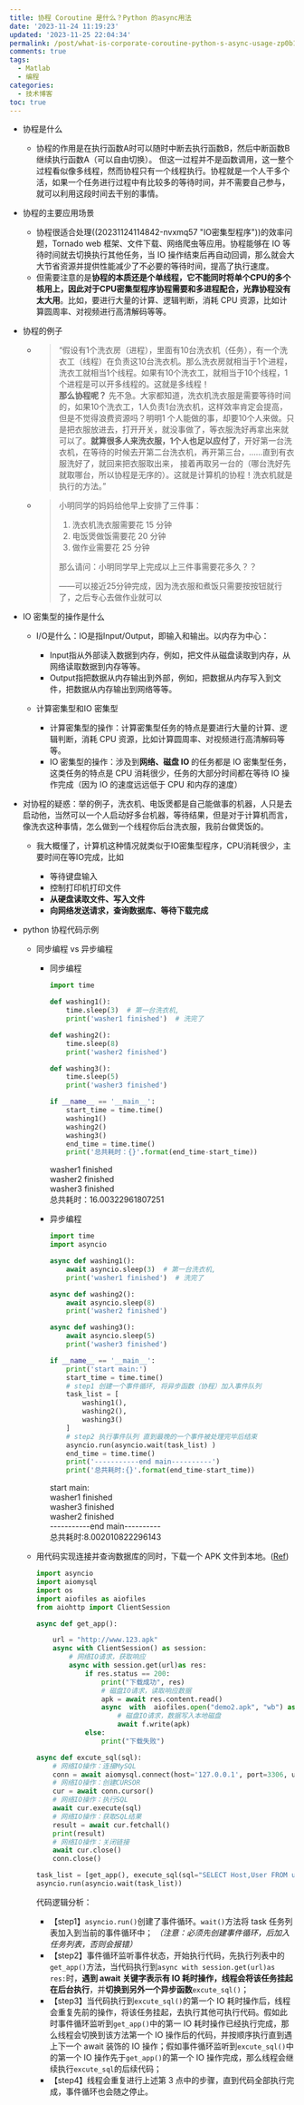 ```yaml
---
title: 协程 Coroutine 是什么？Python 的async用法
date: '2023-11-24 11:19:23'
updated: '2023-11-25 22:04:34'
permalink: /post/what-is-corporate-coroutine-python-s-async-usage-zp0b11.html
comments: true
tags:
  - Matlab
  - 编程
categories:
  - 技术博客
toc: true
---
```




* 协程是什么

  * 协程的作用是在执行函数A时可以随时中断去执行函数B，然后中断函数B继续执行函数A（可以自由切换）。 但这一过程并不是函数调用，这一整个过程看似像多线程，然而协程只有一个线程执行。协程就是一个人干多个活，如果一个任务进行过程中有比较多的等待时间，并不需要自己参与，就可以利用这段时间去干别的事情。
* 协程的主要应用场景

  * 协程很适合处理((20231124114842-nvxmq57 "IO密集型程序"))的效率问题，Tornado web 框架、文件下载、网络爬虫等应用。协程能够在 IO 等待时间就去切换执行其他任务，当 IO 操作结束后再自动回调，那么就会大大节省资源并提供性能减少了不必要的等待时间，提高了执行速度。
  * 但需要注意的是<span style="font-weight: bold;" data-type="strong">协程的本质还是个单线程，它不能同时将单个CPU的多个核用上，因此对于CPU密集型程序协程需要和多进程配合，光靠协程没有太大用</span>。比如，要进行大量的计算、逻辑判断，消耗 CPU 资源，比如计算圆周率、对视频进行高清解码等等。
* 协程的例子

  * > “假设有1个洗衣房（进程），里面有10台洗衣机（任务），有一个洗衣工（线程）在负责这10台洗衣机。那么洗衣房就相当于1个进程，洗衣工就相当1个线程。如果有10个洗衣工，就相当于10个线程，1个进程是可以开多线程的。这就是多线程！  
    > <span style="font-weight: bold;" data-type="strong">那么协程呢？</span>  先不急。大家都知道，洗衣机洗衣服是需要等待时间的，如果10个洗衣工，1人负责1台洗衣机，这样效率肯定会提高，但是不觉得浪费资源吗？明明1 个人能做的事，却要10个人来做。只是把衣服放进去，打开开关，就没事做了，等衣服洗好再拿出来就可以了。<span style="font-weight: bold;" data-type="strong">就算很多人来洗衣服，1个人也足以应付了</span>，开好第一台洗衣机，在等待的时候去开第二台洗衣机，再开第三台，……直到有衣服洗好了，就回来把衣服取出来， 接着再取另一台的（哪台洗好先就取哪台，所以协程是无序的）。这就是计算机的协程！洗衣机就是执行的方法。”
    >
  * > 小明同学的妈妈给他早上安排了三件事：
    >
    > 1. 洗衣机洗衣服需要花 15 分钟
    > 2. 电饭煲做饭需要花 20 分钟
    > 3. 做作业需要花 25 分钟
    >
    > 那么请问：小明同学早上完成以上三件事需要花多久？？
    >
    > ——可以接近25分钟完成，因为洗衣服和煮饭只需要按按钮就行了，之后专心去做作业就可以
    >
* IO 密集型的操作是什么

  * I/O是什么：IO是指Input/Output，即输入和输出。以内存为中心：

    * Input指从外部读入数据到内存，例如，把文件从磁盘读取到内存，从网络读取数据到内存等等。
    * Output指把数据从内存输出到外部，例如，把数据从内存写入到文件，把数据从内存输出到网络等等。
  * 计算密集型和IO 密集型

    * 计算密集型的操作：计算密集型任务的特点是要进行大量的计算、逻辑判断，消耗 CPU 资源，比如计算圆周率、对视频进行高清解码等等。
    * IO 密集型的操作：涉及到<span style="font-weight: bold;" data-type="strong">网络、磁盘 IO </span> 的任务都是 IO 密集型任务，这类任务的特点是 CPU 消耗很少，任务的大部分时间都在等待 IO 操作完成（因为 IO 的速度远远低于 CPU 和内存的速度）
* 对协程的疑惑：举的例子，洗衣机、电饭煲都是自己能做事的机器，人只是去启动他，当然可以一个人启动好多台机器，等待结果，但是对于计算机而言，像洗衣这种事情，怎么做到一个线程你后台洗衣服，我前台做煲饭的。

  * 我大概懂了，计算机这种情况就类似于IO密集型程序，CPU消耗很少，主要时间在等IO完成，比如

    * 等待键盘输入
    * 控制打印机打印文件
    * <span style="font-weight: bold;" data-type="strong">从硬盘读取文件、写入文件</span>
    * <span style="font-weight: bold;" data-type="strong">向网络发送请求，查询数据库、等待下载完成</span>
* python 协程代码示例

  * 同步编程 vs 异步编程

    * 同步编程

      ```python
      import time

      def washing1():
          time.sleep(3)  # 第一台洗衣机,
          print('washer1 finished')  # 洗完了

      def washing2():
          time.sleep(8)
          print('washer2 finished')

      def washing3():
          time.sleep(5)
          print('washer3 finished')

      if __name__ == '__main__':
          start_time = time.time()
          washing1()
          washing2()
          washing3()
          end_time = time.time()
          print('总共耗时：{}'.format(end_time-start_time))
      ```

      washer1 finished  
      washer2 finished  
      washer3 finished  
      总共耗时：16.00322961807251
    * 异步编程

      ```python
      import time
      import asyncio

      async def washing1():
          await asyncio.sleep(3)  # 第一台洗衣机,
          print('washer1 finished')  # 洗完了

      async def washing2():
          await asyncio.sleep(8)
          print('washer2 finished')

      async def washing3():
          await asyncio.sleep(5)
          print('washer3 finished')

      if __name__ == '__main__':
          print('start main:')
          start_time = time.time()
          # step1 创建一个事件循环, 将异步函数（协程）加入事件队列
          task_list = [
              washing1(),
              washing2(),
              washing3()
          ]
          # step2 执行事件队列 直到最晚的一个事件被处理完毕后结束
          asyncio.run(asyncio.wait(task_list) )
          end_time = time.time()
          print('-----------end main----------')
          print('总共耗时:{}'.format(end_time-start_time))
      ```

      start main:  
      washer1 finished  
      washer3 finished  
      washer2 finished  
      -----------end main----------  
      总共耗时:8.002010822296143
  * 用代码实现连接并查询数据库的同时，下载一个 APK 文件到本地。([Ref](https://xie.infoq.cn/article/d92c1068b9e50b55cced54708))

    ```python
    import asyncio
    import aiomysql
    import os
    import aiofiles as aiofiles
    from aiohttp import ClientSession

    async def get_app():

        url = "http://www.123.apk"
        async with ClientSession() as session:
            # 网络IO请求，获取响应
            async with session.get(url)as res:
                if res.status == 200:
                    print("下载成功", res)
                    # 磁盘IO请求，读取响应数据
                    apk = await res.content.read()
                    async  with  aiofiles.open("demo2.apk", "wb") as f:
                        # 磁盘IO请求，数据写入本地磁盘
                        await f.write(apk)
                else:
                    print("下载失败")

    async def excute_sql(sql):
        # 网络IO操作：连接MySQL
        conn = await aiomysql.connect(host='127.0.0.1', port=3306, user='root', password='123', db='mysql', )
        # 网络IO操作：创建CURSOR
        cur = await conn.cursor()
        # 网络IO操作：执行SQL
        await cur.execute(sql)
        # 网络IO操作：获取SQL结果
        result = await cur.fetchall()
        print(result)
        # 网络IO操作：关闭链接
        await cur.close()
        conn.close()

    task_list = [get_app(), execute_sql(sql="SELECT Host,User FROM user")]
    asyncio.run(asyncio.wait(task_list))

    ```

    代码逻辑分析：

    * 【step1】`asyncio.run()`​创建了事件循环。`wait()`​方法将 task 任务列表加入到当前的事件循环中； *（注意：必须先创建事件循环，后加入任务列表，否则会报错）*
    * 【step2】事件循环监听事件状态，开始执行代码，先执行列表中的`get_app()`​方法，当代码执行到`async with session.get(url)as res:`​时，<span style="font-weight: bold;" data-type="strong">遇到 await 关键字表示有 IO 耗时操作，线程会将该任务挂起在后台执行</span>，并<span style="font-weight: bold;" data-type="strong">切换到另外一个异步函数</span>​`excute_sql()`​；
    * 【step3】当代码执行到`excute_sql()`​的第一个 IO 耗时操作后，线程会重复先前的操作，将该任务挂起，去执行其他可执行代码。假如此时事件循环监听到`get_app()`​中的第一 IO 耗时操作已经执行完成，那么线程会切换到该方法第一个 IO 操作后的代码，并按顺序执行直到遇上下一个 await 装饰的 IO 操作；假如事件循环监听到`excute_sql()`​中的第一个 IO 操作先于`get_app()`​的第一个 IO 操作完成，那么线程会继续执行`excute_sql`​的后续代码；
    * 【step4】线程会重复进行上述第 3 点中的步骤，直到代码全部执行完成，事件循环也会随之停止。

‍

‍

‍

